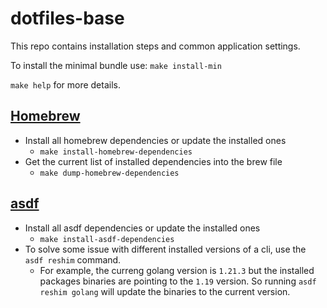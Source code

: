 # dotfiles-base

This repo contains installation steps and common application settings.

To install the minimal bundle use: `make install-min`

`make help` for more details.

## [Homebrew](https://brew.sh)

- Install all homebrew dependencies or update the installed ones
  - `make install-homebrew-dependencies`
- Get the current list of installed dependencies into the brew file
  - `make dump-homebrew-dependencies`

## [asdf](https://asdf-vm.com)

- Install all asdf dependencies or update the installed ones
  - `make install-asdf-dependencies`
- To solve some issue with different installed versions of a cli, use the `asdf reshim` command.
  - For example, the curreng golang version is `1.21.3` but the installed packages binaries are pointing to the `1.19` version. So running `asdf reshim golang` will update the binaries to the current version.
